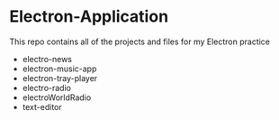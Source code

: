 # Electron-Application

This repo contains all of the projects and files for my Electron practice

* electro-news
* electron-music-app
* electron-tray-player
* electro-radio
* electroWorldRadio
* text-editor
